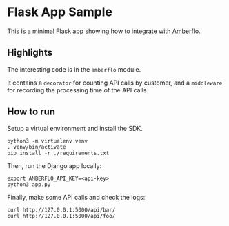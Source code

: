# Flask App Sample

This is a minimal Flask app showing how to integrate with [Amberflo](https://amberflo.io).

## Highlights

The interesting code is in the `amberflo` module.

It contains a `decorator` for counting API calls by customer, and a
`middleware` for recording the processing time of the API calls.

## How to run

Setup a virtual environment and install the SDK.
```
python3 -m virtualenv venv
. venv/bin/activate
pip install -r ./requirements.txt
```

Then, run the Django app locally:
```
export AMBERFLO_API_KEY=<api-key>
python3 app.py
```

Finally, make some API calls and check the logs:
```
curl http://127.0.0.1:5000/api/bar/
curl http://127.0.0.1:5000/api/foo/
```

